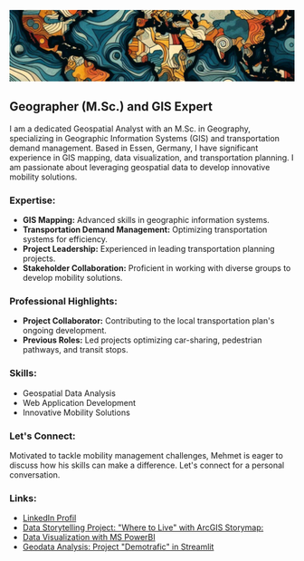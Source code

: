 ![](assets/img/1707917524986.jpeg)
## Geographer (M.Sc.) and GIS Expert

I am a dedicated Geospatial Analyst with an M.Sc. in Geography, specializing in Geographic Information Systems (GIS) and transportation demand management. Based in Essen, Germany, I have significant experience in GIS mapping, data visualization, and transportation planning. I am passionate about leveraging geospatial data to develop innovative mobility solutions.

### Expertise:
- **GIS Mapping:** Advanced skills in geographic information systems.
- **Transportation Demand Management:** Optimizing transportation systems for efficiency.
- **Project Leadership:** Experienced in leading transportation planning projects.
- **Stakeholder Collaboration:** Proficient in working with diverse groups to develop mobility solutions.

### Professional Highlights:
- **Project Collaborator:** Contributing to the local transportation plan's ongoing development.
- **Previous Roles:** Led projects optimizing car-sharing, pedestrian pathways, and transit stops.

### Skills:
- Geospatial Data Analysis
- Web Application Development
- Innovative Mobility Solutions

### Let's Connect:
Motivated to tackle mobility management challenges, Mehmet is eager to discuss how his skills can make a difference. Let's connect for a personal conversation.

### Links:
- [LinkedIn Profil](https://www.linkedin.com/in/mehmet-girtten-10095954)
- [Data Storytelling Project: "Where to Live" with ArcGIS Storymap: ](https://storymaps.arcgis.com/stories/6989b5d477ba4e7e982a863644742c7a)
- [Data Visualization with MS PowerBI](https://youtu.be/PdlpyIzBJA8?si=a_VSvKG2flzOOuf0)
- [Geodata Analysis: Project "Demotrafic" in Streamlit](https://sep24daprojectdemotrafic.streamlit.app/)
